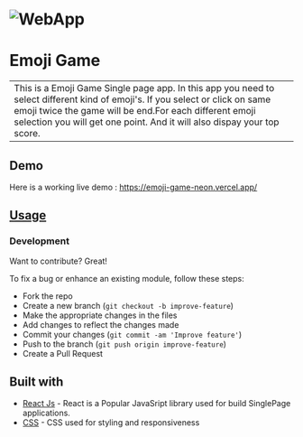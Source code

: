 # ![WebApp](https://res.cloudinary.com/dr2jqbir9/image/upload/v1709186749/Emoji-Game_y7ae6x.png)
# Emoji Game
<table>
<tr>
<td>
This is a Emoji Game Single page app. In this app you need to select different kind of emoji's. If you select or click on  same emoji twice the game will be end.For each different emoji selection you will get one point. And it will also dispay your top score. 
</td>
</tr>
</table>


## Demo
Here is a working live demo :  https://emoji-game-neon.vercel.app/


## [Usage](https://emoji-game-neon.vercel.app/) 

### Development
Want to contribute? Great!

To fix a bug or enhance an existing module, follow these steps:

- Fork the repo
- Create a new branch (`git checkout -b improve-feature`)
- Make the appropriate changes in the files
- Add changes to reflect the changes made
- Commit your changes (`git commit -am 'Improve feature'`)
- Push to the branch (`git push origin improve-feature`)
- Create a Pull Request 

## Built with 

- [React Js](https://www.w3schools.com/REACT/DEFAULT.ASP) - React is a Popular JavaSript library used for build SinglePage applications.
- [CSS](https://www.w3schools.com/css/) - CSS used for styling and responsiveness

